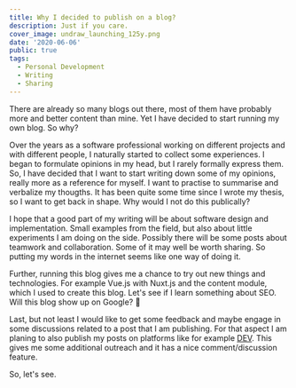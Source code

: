 ```yaml
---
title: Why I decided to publish on a blog?
description: Just if you care.
cover_image: undraw_launching_125y.png
date: '2020-06-06'
public: true
tags:
  - Personal Development
  - Writing
  - Sharing 
---
```

There are already so many blogs out there, most of them have probably more and better content than mine. Yet I have decided to start running my own blog. So why?

Over the years as a software professional working on different projects and with different people, I naturally started to collect some experiences. I began to formulate opinions in my head, but I rarely formally express them. So, I have decided that I want to start writing down some of my opinions, really more as a reference for myself. I want to practise to summarise and verbalize my thougths. It has been quite some time since I wrote my thesis, so I want to get back in shape. Why would I not do this publically?

I hope that a good part of my writing will be about software design and implementation. Small examples from the field, but also about little experiments I am doing on the side. Possibly there will be some posts about teamwork and collaboration. Some of it may well be worth sharing. So putting my words in the internet seems like one way of doing it.

Further, running this blog gives me a chance to try out new things and technologies. For example Vue.js with Nuxt.js and the content module, which I used to create this blog. Let's see if I learn something about SEO. Will this blog show up on Google? 🤔

Last, but not least I would like to get some feedback and maybe engage in some discussions related to a post that I am publishing. For that aspect I am planing to also publish my posts on platforms like for example [DEV](https://dev.to/). This gives me some additional outreach and it has a nice comment/discussion feature.

So, let's see.
